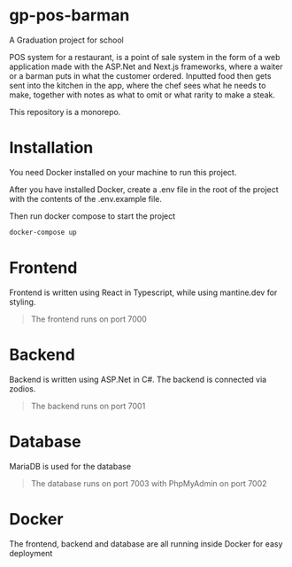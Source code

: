 # gp-pos-barman

A Graduation project for school

POS system for a restaurant, is a point of sale system in the form of a web application made with the ASP.Net and Next.js frameworks, where a waiter or a barman puts in what the customer ordered. Inputted food then gets sent into the kitchen in the app, where the chef sees what he needs to make, together with notes as what to omit or what rarity to make a steak.

This repository is a monorepo.

# Installation

You need Docker installed on your machine to run this project.

After you have installed Docker, create a .env file in the root of the project with the contents of the .env.example file.

Then run docker compose to start the project

```bash
docker-compose up
```

# Frontend

Frontend is written using React in Typescript, while using mantine.dev for styling.

> The frontend runs on port 7000

# Backend

Backend is written using ASP.Net in C#. The backend is connected via zodios.

> The backend runs on port 7001

# Database

MariaDB is used for the database

> The database runs on port 7003 with PhpMyAdmin on port 7002

# Docker

The frontend, backend and database are all running inside Docker for easy deployment
